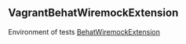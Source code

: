 ## VagrantBehatWiremockExtension
Environment of tests [BehatWiremockExtension](https://github.com/timiTao/BehatWiremockExtension)
